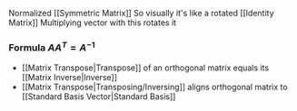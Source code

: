 Normalized [[Symmetric Matrix]]
So visually it's like a rotated [[Identity Matrix]]
Multiplying vector with this rotates it
### Formula $AA^T=A^{-1}$
- [[Matrix Transpose|Transpose]] of an orthogonal matrix equals its [[Matrix Inverse|Inverse]]
- [[Matrix Transpose|Transposing/Inversing]] aligns orthogonal matrix to [[Standard Basis Vector|Standard Basis]]
